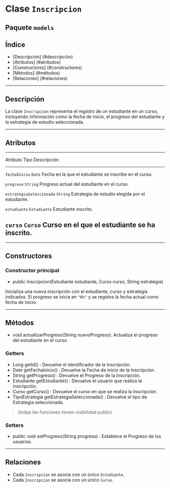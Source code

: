 # Clase `Inscripcion`

## Paquete `models`

## Índice

-   [Descripción]	(#descripción)
-   [Atributos]		(#atributos)
-   [Constructores]	(#constructores)
-   [Métodos]		(#métodos)
-   [Relaciones]	(#relaciones)

------------------------------------------------------------------------

## Descripción

La clase `Inscripcion` representa el registro de un estudiante en un
curso, incluyendo información como la fecha de inicio, el progreso del
estudiante y la estrategia de estudio seleccionada.

------------------------------------------------------------------------

## Atributos

  ------------------------------------------------------------------------
  Atributo                           Tipo               Descripción
  ---------------------------------- ------------------ ------------------
  `fechaInicio`                      `Date`             Fecha en la que el
                                                        estudiante se
                                                        inscribe en el
                                                        curso.

  `progreso`                         `String`           Progreso actual
                                                        del estudiante en
                                                        el curso.

  `estrategiaSeleccionada`           `String`           Estrategia de
                                                        estudio elegida
                                                        por el estudiante.

  `estudiante`                       `Estudiante`       Estudiante
                                                        inscrito.

  `curso`                            `Curso`            Curso en el que el
                                                        estudiante se ha
                                                        inscrito.
  ------------------------------------------------------------------------

------------------------------------------------------------------------

## Constructores

### Constructor principal

-   public Inscripcion(Estudiante estudiante, Curso curso, String
    estrategia)

Inicializa una nueva inscripción con el estudiante, curso y estrategia
indicados. El progreso se inicia en `"0%"` y se registra la fecha actual
como fecha de inicio.

------------------------------------------------------------------------

## Métodos

-   void actualizarProgreso(String nuevoProgreso): 
	Actualiza el progreso del estudiante en el curso.

### Getters

-   Long getId() 		: Devuelve el identificador de la Inscripción.
-   Date getFechaInicio()	: Devuelve la Fecha de inicio de la Inscripción.
-   String getProgreso() 	: Devuelve el Progreso de la Inscripción.
-   Estudiante getEstudiante() 	: Devuelve el usuario que realiza la inscripción.
-   Curso getCurso() 		: Devuelve el curso en que se realiza la inscripción.
-   TipoEstrategia getEstrategiaSeleccionada() : Devuelve el tipo de Estrategia seleccionada.

> (todas las funciones tienen visibilidad public)

### Setters

-   public void setProgreso(String progreso) : 
	Establece el Progreso de los usuarios.

------------------------------------------------------------------------

## Relaciones

-   Cada `Inscripcion` se asocia con un único `Estudiante`.
-   Cada `Inscripcion` se asocia con un único `Curso`.
